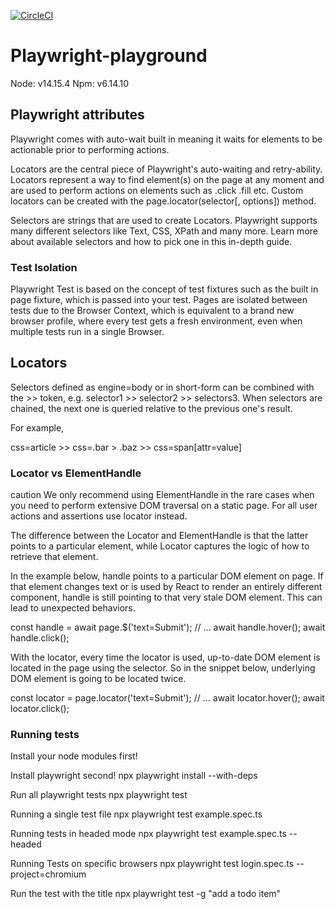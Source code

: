 [![CircleCI](https://dl.circleci.com/status-badge/img/gh/MichelLalmohamed/CI-CD-Workshop-Playwright/tree/main.svg?style=svg)](https://dl.circleci.com/status-badge/redirect/gh/MichelLalmohamed/CI-CD-Workshop-Playwright/tree/main)

# Playwright-playground

Node: v14.15.4
Npm: v6.14.10

## Playwright attributes
Playwright comes with auto-wait built in meaning it waits for elements to be actionable prior to performing actions.

Locators are the central piece of Playwright's auto-waiting and retry-ability. Locators represent a way to find element(s) on the page at any moment and are used to perform actions on elements such as .click .fill etc. Custom locators can be created with the page.locator(selector[, options]) method. 

Selectors are strings that are used to create Locators. Playwright supports many different selectors like Text, CSS, XPath and many more. Learn more about available selectors and how to pick one in this in-depth guide.

### Test Isolation
Playwright Test is based on the concept of test fixtures such as the built in page fixture, which is passed into your test. Pages are isolated between tests due to the Browser Context, which is equivalent to a brand new browser profile, where every test gets a fresh environment, even when multiple tests run in a single Browser.

## Locators
Selectors defined as engine=body or in short-form can be combined with the >> token, e.g. selector1 >> selector2 >> selectors3. When selectors are chained, the next one is queried relative to the previous one's result.

For example,

css=article >> css=.bar > .baz >> css=span[attr=value]

### Locator vs ElementHandle
caution
We only recommend using ElementHandle in the rare cases when you need to perform extensive DOM traversal on a static page. For all user actions and assertions use locator instead.

The difference between the Locator and ElementHandle is that the latter points to a particular element, while Locator captures the logic of how to retrieve that element.

In the example below, handle points to a particular DOM element on page. If that element changes text or is used by React to render an entirely different component, handle is still pointing to that very stale DOM element. This can lead to unexpected behaviors.

const handle = await page.$('text=Submit');
// ...
await handle.hover();
await handle.click();

With the locator, every time the locator is used, up-to-date DOM element is located in the page using the selector. So in the snippet below, underlying DOM element is going to be located twice.

const locator = page.locator('text=Submit');
// ...
await locator.hover();
await locator.click();

### Running tests
Install your node modules first!

Install playwright second!
npx playwright install --with-deps

Run all playwright tests
npx playwright test

Running a single test file
npx playwright test example.spec.ts

Running tests in headed mode
npx playwright test example.spec.ts --headed

Running Tests on specific browsers
npx playwright test login.spec.ts --project=chromium

Run the test with the title
npx playwright test -g "add a todo item"
